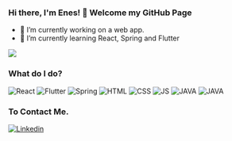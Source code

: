 ### Hi there, I'm Enes! 👋 Welcome my GitHub Page

- 🔭 I’m currently working on a web app. 
- 🌱 I’m currently learning React, Spring and Flutter
<img src="https://github-readme-stats.vercel.app/api?username=mnsozcelik&&show_icons=true&title_color=40E0D0&icon_color=40E0D0&text_color=ffffff&bg_color=054041">

### What do I do?
<img alt="React" src="https://img.shields.io/badge/React-61DAFB?logo=react&logoColor=black&style=for-the-badge" /> <img alt="Flutter" src="https://img.shields.io/badge/Flutter-02569B?logo=flutter&logoColor=white&style=for-the-badge" /> <img alt="Spring" src="https://img.shields.io/badge/Spring-6DB33F?logo=spring&logoColor=black&style=for-the-badge" /> <img alt="HTML" src="https://img.shields.io/badge/HTML-E34F26?logo=html5&logoColor=white&style=for-the-badge" /> <img alt="CSS" src="https://img.shields.io/badge/CSS-1572B6?logo=css3&logoColor=white&style=for-the-badge" /> <img alt="JS" src="https://img.shields.io/badge/JavaScript-F7DF1E?logo=javascript&logoColor=black&style=for-the-badge" /> <img alt="JAVA" src="https://img.shields.io/badge/JAVA-007396?logo=java&logoColor=white&style=for-the-badge" /> <img alt="JAVA" src="https://img.shields.io/badge/DART-0175C2?logo=dart&logoColor=white&style=for-the-badge" />

### To Contact Me.
<a href="https://www.linkedin.com/in/mnsozcelik/">
  <img
    alt="Linkedin"
    src="https://img.shields.io/badge/linkedin-0077B5?logo=linkedin&logoColor=white&style=for-the-badge"
  />
</a>


<!--
**mnsozcelik/mnsozcelik** is a ✨ _special_ ✨ repository because its `README.md` (this file) appears on your GitHub profile.
<!-- 
- 👯 I’m looking to collaborate on ...
- 🤔 I’m looking for help with ...
- 💬 Ask me about ...
- 📫 How to reach me: ...
- 😄 Pronouns: ...
- ⚡ Fun fact: ...
--> 
